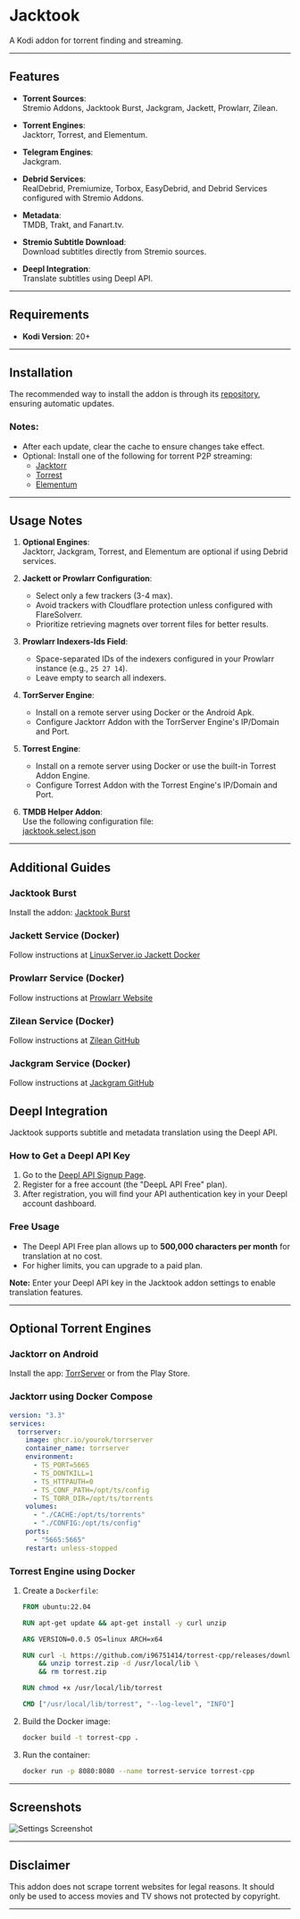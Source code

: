 # Jacktook

A Kodi addon for torrent finding and streaming.

---

## Features

- **Torrent Sources**:  
  Stremio Addons, Jacktook Burst, Jackgram, Jackett, Prowlarr, Zilean.

- **Torrent Engines**:  
  Jacktorr, Torrest, and Elementum.

- **Telegram Engines**:  
  Jackgram.

- **Debrid Services**:  
  RealDebrid, Premiumize, Torbox, EasyDebrid, and Debrid Services configured with Stremio Addons.

- **Metadata**:  
  TMDB, Trakt, and Fanart.tv.

- **Stremio Subtitle Download**:  
  Download subtitles directly from Stremio sources.

- **Deepl Integration**:  
  Translate subtitles using Deepl API.

---

## Requirements

- **Kodi Version**: 20+

---

## Installation

The recommended way to install the addon is through its [repository](https://github.com/Sam-Max/repository.jacktook), ensuring automatic updates.

### Notes:

- After each update, clear the cache to ensure changes take effect.
- Optional: Install one of the following for torrent P2P streaming:
  - [Jacktorr](https://github.com/Sam-Max/plugin.video.jacktorr)
  - [Torrest](https://github.com/i96751414/plugin.video.torrest)
  - [Elementum](https://elementumorg.github.io/)

---

## Usage Notes

1. **Optional Engines**:  
   Jacktorr, Jackgram, Torrest, and Elementum are optional if using Debrid services.

2. **Jackett or Prowlarr Configuration**:

   - Select only a few trackers (3-4 max).
   - Avoid trackers with Cloudflare protection unless configured with FlareSolverr.
   - Prioritize retrieving magnets over torrent files for better results.

3. **Prowlarr Indexers-Ids Field**:

   - Space-separated IDs of the indexers configured in your Prowlarr instance (e.g., `25 27 14`).
   - Leave empty to search all indexers.

4. **TorrServer Engine**:

   - Install on a remote server using Docker or the Android Apk.
   - Configure Jacktorr Addon with the TorrServer Engine's IP/Domain and Port.

5. **Torrest Engine**:

   - Install on a remote server using Docker or use the built-in Torrest Addon Engine.
   - Configure Torrest Addon with the Torrest Engine's IP/Domain and Port.

6. **TMDB Helper Addon**:  
   Use the following configuration file:  
   [jacktook.select.json](https://raw.githubusercontent.com/Sam-Max/plugin.video.jacktook/master/jacktook.select.json)

---

## Additional Guides

### Jacktook Burst

Install the addon: [Jacktook Burst](https://github.com/Sam-Max/script.jacktook.burst)

### Jackett Service (Docker)

Follow instructions at [LinuxServer.io Jackett Docker](https://hub.docker.com/r/linuxserver/jackett/)

### Prowlarr Service (Docker)

Follow instructions at [Prowlarr Website](https://prowlarr.com/#downloads-v3-docker)

### Zilean Service (Docker)

Follow instructions at [Zilean GitHub](https://github.com/iPromKnight/zilean)

### Jackgram Service (Docker)

Follow instructions at [Jackgram GitHub](https://github.com/sam-max/Jackgram)

## Deepl Integration

Jacktook supports subtitle and metadata translation using the Deepl API.

### How to Get a Deepl API Key

1. Go to the [Deepl API Signup Page](https://www.deepl.com/pro-api?cta=header-pro-api/).
2. Register for a free account (the "DeepL API Free" plan).
3. After registration, you will find your API authentication key in your Deepl account dashboard.

### Free Usage

- The Deepl API Free plan allows up to **500,000 characters per month** for translation at no cost.
- For higher limits, you can upgrade to a paid plan.

**Note:** Enter your Deepl API key in the Jacktook addon settings to enable translation features.

---

## Optional Torrent Engines

### Jacktorr on Android

Install the app: [TorrServer](https://github.com/YouROK/TorrServer/releases) or from the Play Store.

### Jacktorr using Docker Compose

```yaml
version: "3.3"
services:
  torrserver:
    image: ghcr.io/yourok/torrserver
    container_name: torrserver
    environment:
      - TS_PORT=5665
      - TS_DONTKILL=1
      - TS_HTTPAUTH=0
      - TS_CONF_PATH=/opt/ts/config
      - TS_TORR_DIR=/opt/ts/torrents
    volumes:
      - "./CACHE:/opt/ts/torrents"
      - "./CONFIG:/opt/ts/config"
    ports:
      - "5665:5665"
    restart: unless-stopped
```

### Torrest Engine using Docker

1. Create a `Dockerfile`:

   ```dockerfile
   FROM ubuntu:22.04

   RUN apt-get update && apt-get install -y curl unzip

   ARG VERSION=0.0.5 OS=linux ARCH=x64

   RUN curl -L https://github.com/i96751414/torrest-cpp/releases/download/v${VERSION}/torrest.${VERSION}.${OS}_${ARCH}.zip -o torrest.zip \
       && unzip torrest.zip -d /usr/local/lib \
       && rm torrest.zip

   RUN chmod +x /usr/local/lib/torrest

   CMD ["/usr/local/lib/torrest", "--log-level", "INFO"]
   ```

2. Build the Docker image:

   ```bash
   docker build -t torrest-cpp .
   ```

3. Run the container:
   ```bash
   docker run -p 8080:8080 --name torrest-service torrest-cpp
   ```

---

## Screenshots

![Settings Screenshot](https://raw.githubusercontent.com/Sam-Max/plugin.video.jacktook/master/resources/screenshots/settings.png)

---

## Disclaimer

This addon does not scrape torrent websites for legal reasons. It should only be used to access movies and TV shows not protected by copyright.

---

